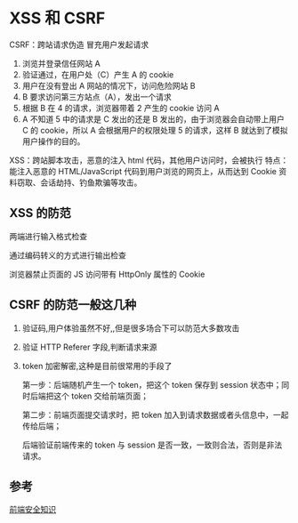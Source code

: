 # XSS 和 CSRF

CSRF：跨站请求伪造 冒充用户发起请求

1. 浏览并登录信任网站 A
2. 验证通过，在用户处（C）产生 A 的 cookie
3. 用户在没有登出 A 网站的情况下，访问危险网站 B
4. B 要求访问第三方站点（A），发出一个请求
5. 根据 B 在 4 的请求，浏览器带着 2 产生的 cookie 访问 A
6. A 不知道 5 中的请求是 C 发出的还是 B 发出的，由于浏览器会自动带上用户 C 的 cookie，所以 A 会根据用户的权限处理 5 的请求，这样 B 就达到了模拟用户操作的目的。

XSS：跨站脚本攻击，恶意的注入 html 代码，其他用户访问时，会被执行 特点：能注入恶意的 HTML/JavaScript 代码到用户浏览的网页上，从而达到 Cookie 资料窃取、会话劫持、钓鱼欺骗等攻击。

## XSS 的防范

两端进行输入格式检查

通过编码转义的方式进行输出检查

浏览器禁止页面的 JS 访问带有 HttpOnly 属性的 Cookie

## CSRF 的防范一般这几种

1. 验证码,用户体验虽然不好,,但是很多场合下可以防范大多数攻击
2. 验证 HTTP Referer 字段,判断请求来源
3. token 加密解密,这种是目前很常用的手段了

   第一步：后端随机产生一个 token，把这个 token 保存到 session 状态中；同时后端把这个 token 交给前端页面；

   第二步：前端页面提交请求时，把 token 加入到请求数据或者头信息中，一起传给后端；

   后端验证前端传来的 token 与 session 是否一致，一致则合法，否则是非法请求。

## 参考

[前端安全知识](https://juejin.im/post/59dc2b7a6fb9a0451869ae3a)
